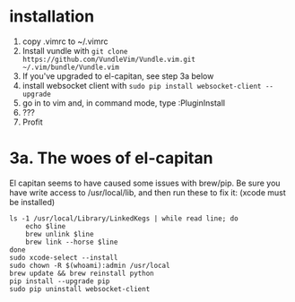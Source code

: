 # installation
1. copy .vimrc to ~/.vimrc
2. Install vundle with ```git clone https://github.com/VundleVim/Vundle.vim.git ~/.vim/bundle/Vundle.vim```
3. If you've upgraded to el-capitan, see step 3a below
4. install websocket client with ```sudo pip install websocket-client --upgrade```
5. go in to vim and, in command mode, type :PluginInstall
6. ???
7. Profit

# 3a. The woes of el-capitan

El capitan seems to have caused some issues with brew/pip. Be sure you have write access to /usr/local/lib, and then run these to fix it: (xcode must be installed)
```
ls -1 /usr/local/Library/LinkedKegs | while read line; do
    echo $line
    brew unlink $line
    brew link --horse $line
done
sudo xcode-select --install
sudo chown -R $(whoami):admin /usr/local
brew update && brew reinstall python
pip install --upgrade pip
sudo pip uninstall websocket-client
```
